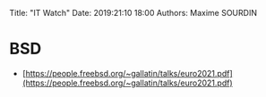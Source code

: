 Title: "IT Watch"
Date: 2019:21:10 18:00
Authors: Maxime SOURDIN

# BSD

- [https://people.freebsd.org/~gallatin/talks/euro2021.pdf](https://people.freebsd.org/~gallatin/talks/euro2021.pdf)